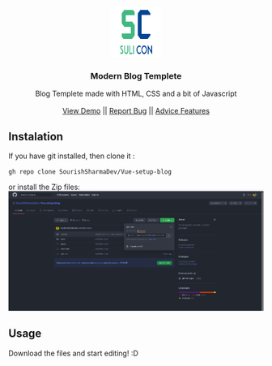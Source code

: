 <!-- PROJECT SHIELDS -->
<!--
*** I'm using markdown "reference style" links for readability.
*** Reference links are enclosed in brackets [ ] instead of parentheses ( ).
*** See the bottom of this document for the declaration of the reference variables
*** for contributors-url, forks-url, etc. This is an optional, concise syntax you may use.
*** https://www.markdownguide.org/basic-syntax/#reference-style-links
-->

<!-- PROJECT LOGO -->
<br />
<p align="center">
  <a href="https://sourishsharmadev.github.io/Vue-setup-blog/">
    <img src="asset/logo.png" alt="Logo" width="100" height="100">
  </a>

  <h3 align="center">Modern Blog Templete</h3>

  <p align="center">
    Blog Templete made with HTML, CSS and a bit of Javascript
    <br />
    <br />
    <a href="https://sourishsharmadev.github.io/Vue-setup-blog/">View Demo</a>
    ||
    <a href="https://github.com/SourishSharmaDev/Vue-setup-blog/issues">Report Bug</a>
    ||
    <a href="https://github.com/SourishSharmaDev/Vue-setup-blog/issues">Advice Features</a>
  </p>
</p>

## Instalation

If you have git installed, then clone it :

```
gh repo clone SourishSharmaDev/Vue-setup-blog
```

or install the Zip files:
![Screenshot](asset/Screenshot.png)

## Usage

Download the files and start editing! :D
